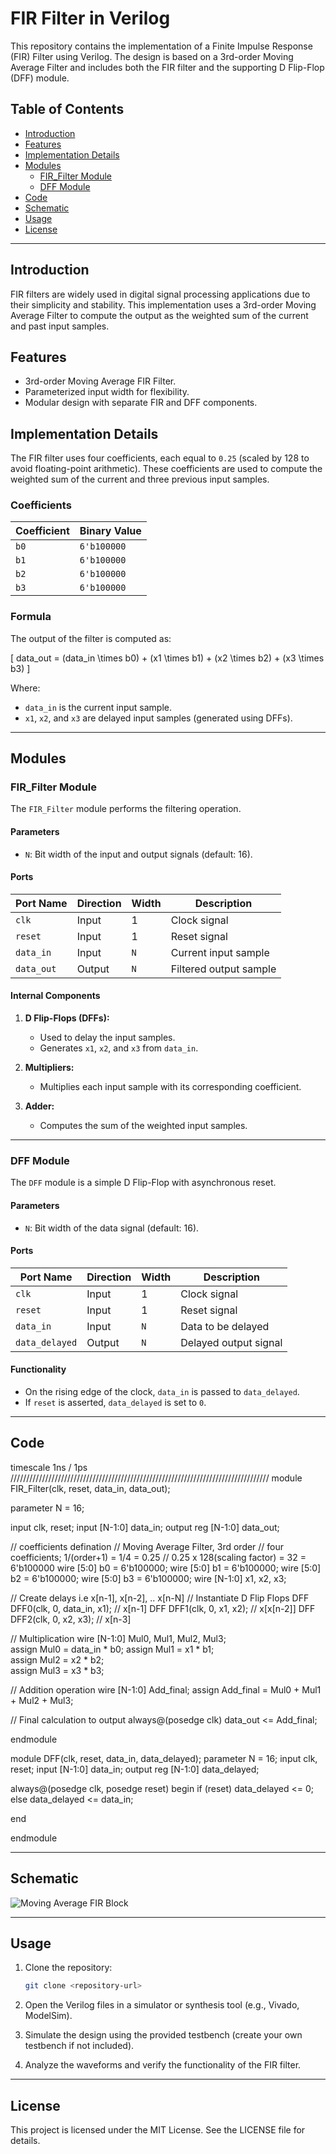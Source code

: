 # FIR Filter in Verilog

This repository contains the implementation of a Finite Impulse Response (FIR) Filter using Verilog. The design is based on a 3rd-order Moving Average Filter and includes both the FIR filter and the supporting D Flip-Flop (DFF) module.

## Table of Contents

- [Introduction](#introduction)
- [Features](#features)
- [Implementation Details](#implementation-details)
- [Modules](#modules)
  - [FIR_Filter Module](#fir_filter-module)
  - [DFF Module](#dff-module)
- [Code](#code)
- [Schematic](#schematic)
- [Usage](#usage)
- [License](#license)

---

## Introduction

FIR filters are widely used in digital signal processing applications due to their simplicity and stability. This implementation uses a 3rd-order Moving Average Filter to compute the output as the weighted sum of the current and past input samples.

## Features

- 3rd-order Moving Average FIR Filter.
- Parameterized input width for flexibility.
- Modular design with separate FIR and DFF components.

## Implementation Details

The FIR filter uses four coefficients, each equal to `0.25` (scaled by 128 to avoid floating-point arithmetic). These coefficients are used to compute the weighted sum of the current and three previous input samples.

### Coefficients

| Coefficient | Binary Value |
|-------------|--------------|
| `b0`        | `6'b100000`  |
| `b1`        | `6'b100000`  |
| `b2`        | `6'b100000`  |
| `b3`        | `6'b100000`  |

### Formula

The output of the filter is computed as:

\[
data\_out = (data\_in \times b0) + (x1 \times b1) + (x2 \times b2) + (x3 \times b3)
\]

Where:
- `data_in` is the current input sample.
- `x1`, `x2`, and `x3` are delayed input samples (generated using DFFs).

---

## Modules

### FIR_Filter Module

The `FIR_Filter` module performs the filtering operation.

#### Parameters
- `N`: Bit width of the input and output signals (default: 16).

#### Ports
| Port Name   | Direction | Width     | Description                  |
|-------------|-----------|-----------|------------------------------|
| `clk`       | Input     | 1         | Clock signal                 |
| `reset`     | Input     | 1         | Reset signal                 |
| `data_in`   | Input     | `N`       | Current input sample         |
| `data_out`  | Output    | `N`       | Filtered output sample       |

#### Internal Components
1. **D Flip-Flops (DFFs):**
   - Used to delay the input samples.
   - Generates `x1`, `x2`, and `x3` from `data_in`.

2. **Multipliers:**
   - Multiplies each input sample with its corresponding coefficient.

3. **Adder:**
   - Computes the sum of the weighted input samples.

---

### DFF Module

The `DFF` module is a simple D Flip-Flop with asynchronous reset.

#### Parameters
- `N`: Bit width of the data signal (default: 16).

#### Ports
| Port Name       | Direction | Width | Description               |
|-----------------|-----------|-------|---------------------------|
| `clk`           | Input     | 1     | Clock signal              |
| `reset`         | Input     | 1     | Reset signal              |
| `data_in`       | Input     | `N`   | Data to be delayed        |
| `data_delayed`  | Output    | `N`   | Delayed output signal     |

#### Functionality
- On the rising edge of the clock, `data_in` is passed to `data_delayed`.
- If `reset` is asserted, `data_delayed` is set to `0`.

---

## Code

timescale 1ns / 1ps
//////////////////////////////////////////////////////////////////////////////////
module FIR_Filter(clk, reset, data_in, data_out);

parameter N = 16;

input clk, reset;
input [N-1:0] data_in;
output reg [N-1:0] data_out; 

// coefficients defination
// Moving Average Filter, 3rd order
// four coefficients; 1/(order+1) = 1/4 = 0.25 
// 0.25 x 128(scaling factor) = 32 = 6'b100000
wire [5:0] b0 =  6'b100000; 
wire [5:0] b1 =  6'b100000; 
wire [5:0] b2 =  6'b100000; 
wire [5:0] b3 =  6'b100000;
wire [N-1:0] x1, x2, x3; 

// Create delays i.e x[n-1], x[n-2], .. x[n-N]
// Instantiate D Flip Flops
DFF DFF0(clk, 0, data_in, x1); // x[n-1]
DFF DFF1(clk, 0, x1, x2);      // x[x[n-2]]
DFF DFF2(clk, 0, x2, x3);      // x[n-3] 

//  Multiplication
wire [N-1:0] Mul0, Mul1, Mul2, Mul3;  
assign Mul0 = data_in * b0; 
assign Mul1 = x1 * b1;  
assign Mul2 = x2 * b2;  
assign Mul3 = x3 * b3;  
 
// Addition operation
wire [N-1:0] Add_final; 
assign Add_final = Mul0 + Mul1 + Mul2 + Mul3; 

// Final calculation to output 
always@(posedge clk)
data_out <= Add_final; 

endmodule


module DFF(clk, reset, data_in, data_delayed);
parameter N = 16;
input clk, reset;
input [N-1:0] data_in;
output reg [N-1:0] data_delayed; 

always@(posedge clk, posedge reset)
begin
    if (reset)
    data_delayed <= 0;
    else
    data_delayed <= data_in; 
    
end

endmodule

---

## Schematic
![Moving Average FIR Block](https://github.com/user-attachments/assets/1b30f0c5-f300-4de0-bb97-ce27778fdd76)



---

## Usage

1. Clone the repository:
   ```bash
   git clone <repository-url>
   ```

2. Open the Verilog files in a simulator or synthesis tool (e.g., Vivado, ModelSim).

3. Simulate the design using the provided testbench (create your own testbench if not included).

4. Analyze the waveforms and verify the functionality of the FIR filter.

---

## License

This project is licensed under the MIT License. See the LICENSE file for details.

